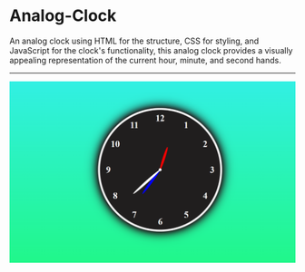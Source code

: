 # Analog-Clock
An analog clock using HTML for the structure, CSS for styling, and JavaScript for the clock's functionality, this analog clock provides a visually appealing representation of the current hour, minute, and second hands.
<hr>
<img src="project3.png" ,width=700px,height=400px>
